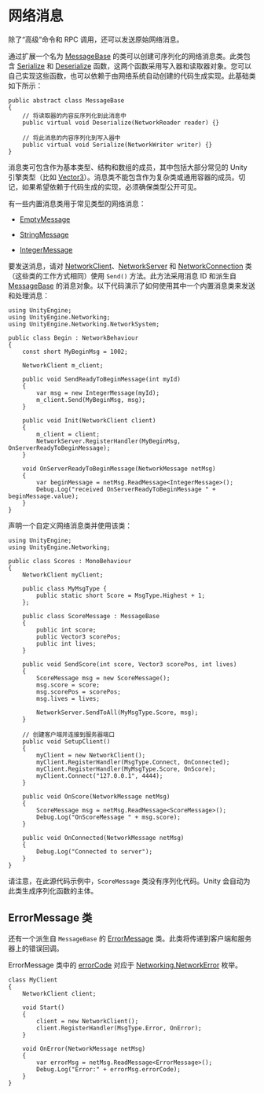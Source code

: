 # 网络消息

除了“高级”命令和 RPC 调用，还可以发送原始网络消息。

通过扩展一个名为 [MessageBase](../ScriptReference/Networking.MessageBase.html) 的类可以创建可序列化的网络消息类。此类包含 [Serialize](../ScriptReference/Networking.MessageBase.Serialize.html) 和 [Deserialize](../ScriptReference/Networking.MessageBase.Deserialize.html) 函数，这两个函数采用写入器和读取器对象。您可以自己实现这些函数，也可以依赖于由网络系统自动创建的代码生成实现。此基础类如下所示：

```
public abstract class MessageBase
{
    // 将读取器的内容反序列化到此消息中
    public virtual void Deserialize(NetworkReader reader) {}

    // 将此消息的内容序列化到写入器中
    public virtual void Serialize(NetworkWriter writer) {}
}
```

消息类可包含作为基本类型、结构和数组的成员，其中包括大部分常见的 Unity 引擎类型（比如 [Vector3](../ScriptReference/Vector3.html)）。消息类不能包含作为复杂类或通用容器的成员。切记，如果希望依赖于代码生成的实现，必须确保类型公开可见。

有一些内置消息类用于常见类型的网络消息：

* [EmptyMessage](../ScriptReference/Networking.NetworkSystem.EmptyMessage.html)

* [StringMessage](../ScriptReference/Networking.NetworkSystem.StringMessage.html)

* [IntegerMessage](../ScriptReference/Networking.NetworkSystem.IntegerMessage.html)

要发送消息，请对 [NetworkClient](../ScriptReference/Networking.NetworkClient.html)、[NetworkServer](../ScriptReference/Networking.NetworkServer.html) 和 [NetworkConnection](../ScriptReference/Networking.NetworkConnection.html) 类（这些类的工作方式相同）使用 `Send()` 方法。此方法采用消息 ID 和派生自 [MessageBase](../ScriptReference/Networking.MessageBase.html) 的消息对象。以下代码演示了如何使用其中一个内置消息类来发送和处理消息：

```
using UnityEngine;
using UnityEngine.Networking;
using UnityEngine.Networking.NetworkSystem;

public class Begin : NetworkBehaviour
{
    const short MyBeginMsg = 1002;

    NetworkClient m_client;

    public void SendReadyToBeginMessage(int myId)
    {
        var msg = new IntegerMessage(myId);
        m_client.Send(MyBeginMsg, msg);
    }

    public void Init(NetworkClient client)
    {
        m_client = client;
        NetworkServer.RegisterHandler(MyBeginMsg, OnServerReadyToBeginMessage);
    }

    void OnServerReadyToBeginMessage(NetworkMessage netMsg)
    {
        var beginMessage = netMsg.ReadMessage<IntegerMessage>();
        Debug.Log("received OnServerReadyToBeginMessage " + beginMessage.value);
    }
}
```

声明一个自定义网络消息类并使用该类：

```
using UnityEngine;
using UnityEngine.Networking;

public class Scores : MonoBehaviour
{
    NetworkClient myClient;

    public class MyMsgType {
        public static short Score = MsgType.Highest + 1;
    };

    public class ScoreMessage : MessageBase
    {
        public int score;
        public Vector3 scorePos;
        public int lives;
    }

    public void SendScore(int score, Vector3 scorePos, int lives)
    {
        ScoreMessage msg = new ScoreMessage();
        msg.score = score;
        msg.scorePos = scorePos;
        msg.lives = lives;

        NetworkServer.SendToAll(MyMsgType.Score, msg);
    }

    // 创建客户端并连接到服务器端口
    public void SetupClient()
    {
        myClient = new NetworkClient();
        myClient.RegisterHandler(MsgType.Connect, OnConnected);
        myClient.RegisterHandler(MyMsgType.Score, OnScore);
        myClient.Connect("127.0.0.1", 4444);
    }

    public void OnScore(NetworkMessage netMsg)
    {
        ScoreMessage msg = netMsg.ReadMessage<ScoreMessage>();
        Debug.Log("OnScoreMessage " + msg.score);
    }

    public void OnConnected(NetworkMessage netMsg)
    {
        Debug.Log("Connected to server");
    }
}
```

请注意，在此源代码示例中，`ScoreMessage` 类没有序列化代码。Unity 会自动为此类生成序列化函数的主体。

## ErrorMessage 类

还有一个派生自 `MessageBase` 的 [ErrorMessage](../ScriptReference/Networking.NetworkSystem.ErrorMessage.html) 类。此类将传递到客户端和服务器上的错误回调。

ErrorMessage 类中的 [errorCode](../ScriptReference/Networking.NetworkSystem.ErrorMessage-errorCode.html) 对应于 [Networking.NetworkError](../ScriptReference/Networking.NetworkError.html) 枚举。

```
class MyClient
{
    NetworkClient client;
    
    void Start()
    {
        client = new NetworkClient();
        client.RegisterHandler(MsgType.Error, OnError);
    }
    
    void OnError(NetworkMessage netMsg)
    {
        var errorMsg = netMsg.ReadMessage<ErrorMessage>();
        Debug.Log("Error:" + errorMsg.errorCode);
    }
}

```
